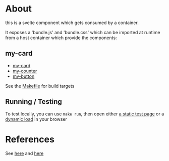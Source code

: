 # About

this is a svelte component which gets consumed by a container.

It exposes a 'bundle.js' and 'bundle.css' which can be imported at runtime from a host container which provide the components:

## my-card
 * [my-card](./src/lib/Card.svelte)
 * [my-counter](./src/lib/Counter.svelte)
 * [my-button](./src/lib/Button.svelte)

See the [Makefile](./Makefile) for build targets

## Running / Testing 

To test locally, you can use `make run`, then open either [a static test page](./test/local-test.html) or a [dynamic load](./test/dynamic-test.html) in your browser


# References
See [here](https://www.colorglare.com/svelte-components-as-web-components-b400d1253504)
and [here](https://medium.com/javascript-by-doing/how-to-create-a-web-component-in-svelte-5963356ec978)